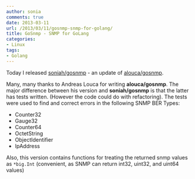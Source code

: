 ```yaml
---
author: sonia
comments: true
date: 2013-03-11
url: /2013/03/11/gosnmp-snmp-for-golang/
title: GoSnmp - SNMP for GoLang
categories:
- Linux
tags:
- Golang
---
```


Today I released [soniah/gosnmp](http://github.com/soniah/gosnmp) - an update of [alouca/gosnmp](http://github.com/alouca).

<!--more-->

Many, many thanks to Andreas Louca for writing **alouca/gosnmp**. The
major difference between his version and **soniah/gosnmp** is that the
latter has tests written. (However the code could do with refactoring).
The tests were used to find and correct errors in the following SNMP BER
Types:

  * Counter32
  * Gauge32
  * Counter64
  * OctetString
  * ObjectIdentifier
  * IpAddress

Also, this version contains functions for treating the returned snmp
values as `*big.Int` (convenient, as SNMP can return int32, uint32, and
uint64 values)


